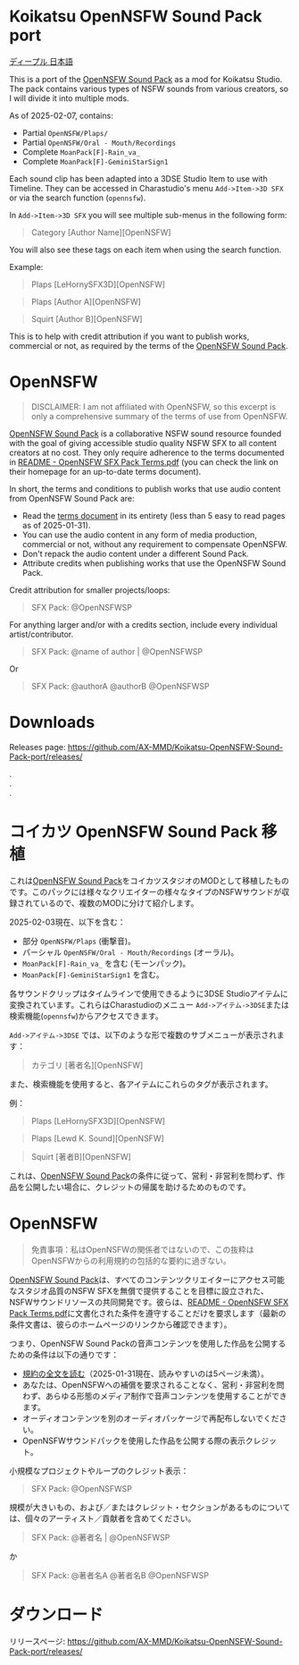 # Koikatsu OpenNSFW Sound Pack port

[ディープル 日本語](#コイカツ-opennsfw-sound-pack-移植)

This is a port of the [OpenNSFW Sound Pack](https://opennsfw.carrd.co/) as a mod for Koikatsu Studio. The pack contains various types of NSFW sounds from various creators, so I will divide it into multiple mods.

As of 2025-02-07, contains:
* Partial `OpenNSFW/Plaps/`
* Partial `OpenNSFW/Oral - Mouth/Recordings`
* Complete `MoanPack[F]-Rain_va_`
* Complete `MoanPack[F]-GeminiStarSign1`

Each sound clip has been adapted into a 3DSE Studio Item to use with Timeline. They can be accessed in Charastudio's menu `Add->Item->3D SFX` or via the search function (`opennsfw`).

In `Add->Item->3D SFX` you will see multiple sub-menus in the following form: 

> Category [Author Name][OpenNSFW]

You will also see these tags on each item when using the search function.
    
Example:

> Plaps [LeHornySFX3D][OpenNSFW]

> Plaps [Author A][OpenNSFW]

> Squirt [Author B][OpenNSFW]

This is to help with credit attribution if you want to publish works, commercial or not, as required by the terms of the [OpenNSFW Sound Pack](https://opennsfw.carrd.co/).

# OpenNSFW

> DISCLAIMER:
> I am not affiliated with OpenNSFW, so this excerpt is only a comprehensive summary of the terms of use from OpenNSFW.

[OpenNSFW Sound Pack](https://opennsfw.carrd.co/) is a collaborative NSFW sound resource founded with the goal of giving accessible studio quality NSFW SFX to all content creators at no cost. They only require adherence to the terms documented in [README - OpenNSFW SFX Pack Terms.pdf](https://github.com/AX-MMD/Koikatsu-OpenNSFW-Sound-Pack-port/blob/main/README%20-%20OpenNSFW%20SFX%20Pack%20Terms.pdf) (you can check the link on their homepage for an up-to-date terms document).

In short, the terms and conditions to publish works that use audio content from OpenNSFW Sound Pack are:

* Read the [terms document](https://github.com/AX-MMD/Koikatsu-OpenNSFW-Sound-Pack-port/blob/main/README%20-%20OpenNSFW%20SFX%20Pack%20Terms.pdf) in its entirety (less than 5 easy to read pages as of 2025-01-31).
* You can use the audio content in any form of media production, commercial or not, without any requirement to compensate OpenNSFW.
* Don't repack the audio content under a different Sound Pack.
* Attribute credits when publishing works that use the OpenNSFW Sound Pack.

Credit attribution for smaller projects/loops:

> SFX Pack: @OpenNSFWSP

For anything larger and/or with a credits section, include every individual artist/contributor.

> SFX Pack: @name of author | @OpenNSFWSP

Or

> SFX Pack: @authorA @authorB @OpenNSFWSP

# Downloads

Releases page: https://github.com/AX-MMD/Koikatsu-OpenNSFW-Sound-Pack-port/releases/

.  
.  
.  

# コイカツ OpenNSFW Sound Pack 移植

これは[OpenNSFW Sound Pack](https://opennsfw.carrd.co/)をコイカツスタジオのMODとして移植したものです。このパックには様々なクリエイターの様々なタイプのNSFWサウンドが収録されているので、複数のMODに分けて紹介します。

2025-02-03現在、以下を含む：
* 部分 `OpenNSFW/Plaps` (衝撃音)。
* パーシャル `OpenNSFW/Oral - Mouth/Recordings` (オーラル)。
* `MoanPack[F]-Rain_va_` を含む (モーンパック)。
* `MoanPack[F]-GeminiStarSign1` を含む。

各サウンドクリップはタイムラインで使用できるように3DSE Studioアイテムに変換されています。これらはCharastudioのメニュー `Add->アイテム->3DSE`または検索機能(`opennsfw`)からアクセスできます。

`Add->アイテム->3DSE` では、以下のような形で複数のサブメニューが表示されます： 

> カテゴリ [著者名][OpenNSFW]

また、検索機能を使用すると、各アイテムにこれらのタグが表示されます。

例：

> Plaps [LeHornySFX3D][OpenNSFW]

> Plaps [Lewd K. Sound][OpenNSFW]

> Squirt [著者B][OpenNSFW]

これは、[OpenNSFW Sound Pack](https://opennsfw.carrd.co/)の条件に従って、営利・非営利を問わず、作品を公開したい場合に、クレジットの帰属を助けるためのものです。

# OpenNSFW

> 免責事項：私はOpenNSFWの関係者ではないので、この抜粋はOpenNSFWからの利用規約の包括的な要約に過ぎない。

[OpenNSFW Sound Pack](https://opennsfw.carrd.co/)は、すべてのコンテンツクリエイターにアクセス可能なスタジオ品質のNSFW SFXを無償で提供することを目標に設立された、NSFWサウンドリソースの共同開発です。彼らは、[README - OpenNSFW SFX Pack Terms.pdf](https://github.com/AX-MMD/Koikatsu-OpenNSFW-Sound-Pack-port/blob/main/README%20-%20OpenNSFW%20SFX%20Pack%20Terms.pdf)に文書化された条件を遵守することだけを要求します（最新の条件文書は、彼らのホームページのリンクから確認できます）。

つまり、OpenNSFW Sound Packの音声コンテンツを使用した作品を公開するための条件は以下の通りです：

*  [規約の全文を読む](https://github.com/AX-MMD/Koikatsu-OpenNSFW-Sound-Pack-port/blob/main/README%20-%20OpenNSFW%20SFX%20Pack%20Terms.pdf)（2025-01-31現在、読みやすいのは5ページ未満）。
*  あなたは、OpenNSFWへの補償を要求されることなく、営利・非営利を問わず、あらゆる形態のメディア制作で音声コンテンツを使用することができます。
*  オーディオコンテンツを別のオーディオパッケージで再配布しないでください。
*  OpenNSFWサウンドパックを使用した作品を公開する際の表示クレジット。

小規模なプロジェクトやループのクレジット表示：

> SFX Pack: @OpenNSFWSP

規模が大きいもの、および／またはクレジット・セクションがあるものについては、個々のアーティスト／貢献者を含めてください。

> SFX Pack: @著者名 | @OpenNSFWSP

か

> SFX Pack: @著者名A @著者名B @OpenNSFWSP

# ダウンロード

リリースページ: https://github.com/AX-MMD/Koikatsu-OpenNSFW-Sound-Pack-port/releases/




